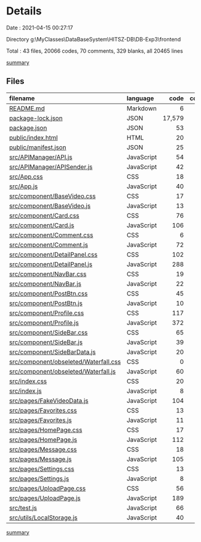 # Details

Date : 2021-04-15 00:27:17

Directory g:\MyClasses\DataBaseSystem\HITSZ-DB\DB-Exp3\frontend

Total : 43 files,  20066 codes, 70 comments, 329 blanks, all 20465 lines

[summary](results.md)

## Files
| filename | language | code | comment | blank | total |
| :--- | :--- | ---: | ---: | ---: | ---: |
| [README.md](/README.md) | Markdown | 6 | 0 | 3 | 9 |
| [package-lock.json](/package-lock.json) | JSON | 17,579 | 0 | 1 | 17,580 |
| [package.json](/package.json) | JSON | 53 | 0 | 1 | 54 |
| [public/index.html](/public/index.html) | HTML | 20 | 23 | 1 | 44 |
| [public/manifest.json](/public/manifest.json) | JSON | 25 | 0 | 1 | 26 |
| [src/APIManager/API.js](/src/APIManager/API.js) | JavaScript | 54 | 13 | 14 | 81 |
| [src/APIManager/APISender.js](/src/APIManager/APISender.js) | JavaScript | 42 | 10 | 3 | 55 |
| [src/App.css](/src/App.css) | CSS | 18 | 0 | 4 | 22 |
| [src/App.js](/src/App.js) | JavaScript | 40 | 0 | 2 | 42 |
| [src/component/BaseVideo.css](/src/component/BaseVideo.css) | CSS | 17 | 0 | 1 | 18 |
| [src/component/BaseVideo.js](/src/component/BaseVideo.js) | JavaScript | 13 | 0 | 3 | 16 |
| [src/component/Card.css](/src/component/Card.css) | CSS | 76 | 0 | 16 | 92 |
| [src/component/Card.js](/src/component/Card.js) | JavaScript | 106 | 0 | 14 | 120 |
| [src/component/Comment.css](/src/component/Comment.css) | CSS | 6 | 0 | 0 | 6 |
| [src/component/Comment.js](/src/component/Comment.js) | JavaScript | 72 | 0 | 8 | 80 |
| [src/component/DetailPanel.css](/src/component/DetailPanel.css) | CSS | 102 | 0 | 26 | 128 |
| [src/component/DetailPanel.js](/src/component/DetailPanel.js) | JavaScript | 288 | 1 | 23 | 312 |
| [src/component/NavBar.css](/src/component/NavBar.css) | CSS | 19 | 0 | 6 | 25 |
| [src/component/NavBar.js](/src/component/NavBar.js) | JavaScript | 22 | 0 | 4 | 26 |
| [src/component/PostBtn.css](/src/component/PostBtn.css) | CSS | 45 | 5 | 6 | 56 |
| [src/component/PostBtn.js](/src/component/PostBtn.js) | JavaScript | 10 | 0 | 3 | 13 |
| [src/component/Profile.css](/src/component/Profile.css) | CSS | 117 | 0 | 23 | 140 |
| [src/component/Profile.js](/src/component/Profile.js) | JavaScript | 372 | 1 | 24 | 397 |
| [src/component/SideBar.css](/src/component/SideBar.css) | CSS | 65 | 0 | 14 | 79 |
| [src/component/SideBar.js](/src/component/SideBar.js) | JavaScript | 39 | 0 | 3 | 42 |
| [src/component/SideBarData.js](/src/component/SideBarData.js) | JavaScript | 20 | 0 | 3 | 23 |
| [src/component/obseleted/Waterfall.css](/src/component/obseleted/Waterfall.css) | CSS | 0 | 0 | 1 | 1 |
| [src/component/obseleted/Waterfall.js](/src/component/obseleted/Waterfall.js) | JavaScript | 60 | 5 | 9 | 74 |
| [src/index.css](/src/index.css) | CSS | 20 | 0 | 4 | 24 |
| [src/index.js](/src/index.js) | JavaScript | 8 | 1 | 4 | 13 |
| [src/pages/FakeVideoData.js](/src/pages/FakeVideoData.js) | JavaScript | 104 | 0 | 1 | 105 |
| [src/pages/Favorites.css](/src/pages/Favorites.css) | CSS | 13 | 0 | 3 | 16 |
| [src/pages/Favorites.js](/src/pages/Favorites.js) | JavaScript | 11 | 0 | 5 | 16 |
| [src/pages/HomePage.css](/src/pages/HomePage.css) | CSS | 17 | 0 | 7 | 24 |
| [src/pages/HomePage.js](/src/pages/HomePage.js) | JavaScript | 112 | 0 | 13 | 125 |
| [src/pages/Message.css](/src/pages/Message.css) | CSS | 18 | 0 | 4 | 22 |
| [src/pages/Message.js](/src/pages/Message.js) | JavaScript | 105 | 0 | 10 | 115 |
| [src/pages/Settings.css](/src/pages/Settings.css) | CSS | 13 | 0 | 3 | 16 |
| [src/pages/Settings.js](/src/pages/Settings.js) | JavaScript | 8 | 0 | 4 | 12 |
| [src/pages/UploadPage.css](/src/pages/UploadPage.css) | CSS | 56 | 0 | 9 | 65 |
| [src/pages/UploadPage.js](/src/pages/UploadPage.js) | JavaScript | 189 | 0 | 14 | 203 |
| [src/test.js](/src/test.js) | JavaScript | 66 | 11 | 23 | 100 |
| [src/utils/LocalStorage.js](/src/utils/LocalStorage.js) | JavaScript | 40 | 0 | 8 | 48 |

[summary](results.md)